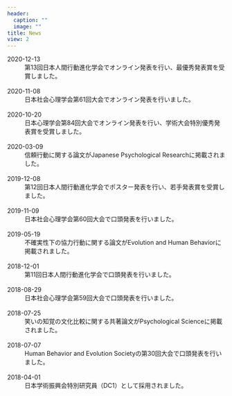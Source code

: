 ```yaml
---
header:
  caption: ""
  image: ""
title: News
view: 2
---
```


<article>
  <dt>
    2020-12-13
  </dt>
  <dd>
    第13回日本人間行動進化学会でオンライン発表を行い、最優秀発表賞を受賞しました。
  </dd>
  <br/>
  <dt>
    2020-11-08
  </dt>
  <dd>
    日本社会心理学会第61回大会でオンライン発表を行いました。
  </dd>
  <br/>
  <dt>
    2020-10-20
  </dt>
  <dd>
    日本心理学会第84回大会でオンライン発表を行い、学術大会特別優秀発表賞を受賞しました。
  </dd>
  <br>
  <dt>
    2020-03-09
  </dt>
  <dd>
    信頼行動に関する論文がJapanese Psychological Researchに掲載されました。
  </dd>
  <br>
  <dt>
    2019-12-08
  </dt>
  <dd>
    第12回日本人間行動進化学会でポスター発表を行い、若手発表賞を受賞しました。
  </dd>
  <br>
  <dt>
    2019-11-09
  </dt>
  <dd>
    日本社会心理学会第60回大会で口頭発表を行いました。
  </dd>
  <br>
  <dt>
    2019-05-19
  </dt>
  <dd>
    不確実性下の協力行動に関する論文がEvolution and Human Behaviorに掲載されました。
  </dd>
  <br>
  <dt>
    2018-12-01
  </dt>
  <dd>
    第11回日本人間行動進化学会で口頭発表を行いました。
  </dd>
  <br>
  <dt>
    2018-08-29
  </dt>
  <dd>
    日本社会心理学会第59回大会で口頭発表を行いました。
  </dd>
  <br>
  <dt>
    2018-07-25
  </dt>
  <dd>
    笑いの知覚の文化比較に関する共著論文がPsychological Scienceに掲載されました。
  </dd>
  <br>
  <dt>
    2018-07-07
  </dt>
  <dd>
    Human Behavior and Evolution Societyの第30回大会で口頭発表を行いました。
  </dd>
  <br>
  <dt>
    2018-04-01
  </dt>
  <dd>
    日本学術振興会特別研究員（DC1）として採用されました。
  </dd>
  <br>
</article>
